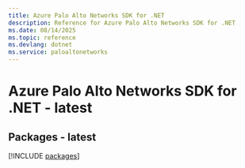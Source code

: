 ```yaml
---
title: Azure Palo Alto Networks SDK for .NET
description: Reference for Azure Palo Alto Networks SDK for .NET
ms.date: 08/14/2025
ms.topic: reference
ms.devlang: dotnet
ms.service: paloaltonetworks
---
```

# Azure Palo Alto Networks SDK for .NET - latest
## Packages - latest
[!INCLUDE [packages](palo-alto-networks-index.md)]